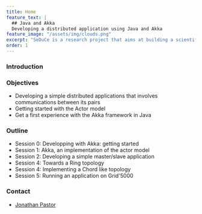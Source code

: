 ```yaml
---
title: Home
feature_text: |
  ## Java and Akka
  Developing a distributed application using Java and Akka
feature_image: "/assets/img/clouds.png"
excerpt: "SeDuCe is a research project that aims at building a scientific testbed to enable the study of both thermal and power management aspects in datacenters."
order: 1
---
```


<style>
#java-and-akka {
    font-size: 3em;
    color: white;
}

.feature {
    color: white;
}
</style>

### Introduction

### Objectives

- Developing a simple distributed applications that involves communications between its pairs
- Getting started with the Actor model
- Get a first experience with the Akka framework in Java

### Outline

- Session 0: Developping with Akka: getting started
- Session 1: Akka, an implementation of the actor model
- Session 2: Developing a simple master/slave application
- Session 4: Towards a Ring topology
- Session 4: Implementing a Chord like topology
- Session 5: Running an application on Grid'5000

### Contact

- [Jonathan Pastor](http://jonathanpastor.fr)
